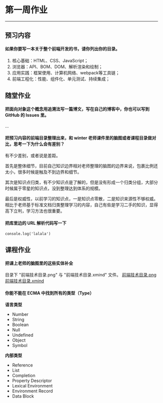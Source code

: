 # 第一周作业
---
## 预习内容

#### 如果你要写一本关于整个前端开发的书，请你列出你的目录。

1. 核心基础：HTML、CSS、JavaScript；
2. 浏览器：API、BOM、DOM、解析渲染和绘制； 
3. 应用实践：框架使用、计算机网络、webpack等工具链；
4. 前端工程化：性能、组件化、单元测试、持续集成；

## 随堂作业

#### 把面向对象这个概念用追溯法写一篇博文，写在自己的博客中，你也可以写到 GitHub 的 Issues 里。
...

#### 把预习内容的前端目录整理出来，和 winter 老师课件里的脑图或者课程目录做对比，思考一下为什么会有差别？

有不少差别，或者说是差距。

首先是整体细节，目前自己知识边界相对老师整理的脑图的边界来说，包裹比例还太小，很多时候是触及不到边界和细节。

其次是知识点归类，有不少知识点是了解的，但是没有形成一个归类分组，大部分时候属于零星的知识点，没到整理达到体系的规模。

最后是权威性，以前学习的知识点，一是知识点零散，二是知识来源性不够权威。相比于老师基于标准文档归类整理学习的内容，自己有些是学习二手的知识，显得高下立判，学习方法也很重要。

#### 把库里边的 URL 解析代码写一下
```
console.log('lalala')
```

## 课程作业

#### 把课上老师的脑图里的这些实体补全
目录下 "前端技术目录.png" 与 "前端技术目录.xmind" 文件。
[前端技术目录.png](https://github.com/bakenray/Frontend-01-Template/tree/master/week01/前端技术目录.png)
[前端技术目录.xmind](https://github.com/bakenray/Frontend-01-Template/tree/master/week01/前端技术目.xmind)

#### 你能不能在 ECMA 中找到所有的类型（Type）

**语言类型**
- Number
- String
- Boolean
- Null
- Undefined
- Object
- Symbol

**内部类型**
- Reference
- List
- Completion
- Property Descriptor
- Lexical Environment
- Environment Record
- Data Block
